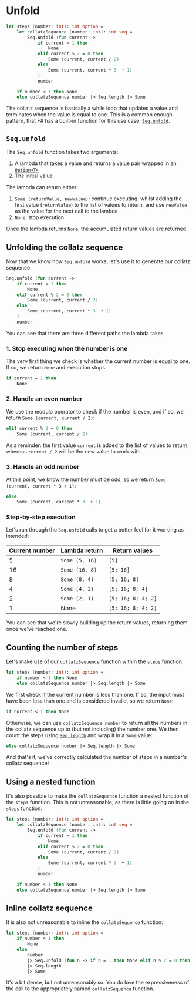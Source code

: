 # Unfold

```fsharp
let steps (number: int): int option =
    let collatzSequence (number: int): int seq =
        Seq.unfold (fun current ->
            if current = 1 then
                None
            elif current % 2 = 0 then
                Some (current, current / 2)
            else
                Some (current, current * 3  + 1)
            )
            number

    if number < 1 then None
    else collatzSequence number |> Seq.length |> Some
```

The collatz sequence is basically a while loop that updates a value and terminates when the value is equal to one.
This is a common enough pattern, that F# has a built-in function for this use case: [`Seq.unfold`][seq.unfold].

## `Seq.unfold`

The `Seq.unfold` function takes two arguments:

1. A lambda that takes a value and returns a value pair wrapped in an [`Option<T>`][options]
2. The initial value

The lambda can return either:

1. `Some (returnValue, newValue)`: continue executing, whilst adding the first value (`returnValue`) to the list of values to return, and use `newValue` as the value for the next call to the lambda
2. `None`: stop execution

Once the lambda returns `None`, the accumulated return values are returned.

## Unfolding the collatz sequence

Now that we know how `Seq.unfold` works, let's use it to generate our collatz sequence.

```fsharp
Seq.unfold (fun current ->
    if current = 1 then
        None
    elif current % 2 = 0 then
        Some (current, current / 2)
    else
        Some (current, current * 3  + 1)
    )
    number
```

You can see that there are three different paths the lambda takes.

### 1. Stop executing when the number is one

The very first thing we check is whether the current number is equal to one.
If so, we return `None` and execution stops.

```fsharp
if current = 1 then
    None
```

### 2. Handle an even number

We use the modulo operator to check if the number is even, and if so, we return `Some (current, current / 2)`:

```fsharp
elif current % 2 = 0 then
    Some (current, current / 2)
```

As a reminder: the first value `current` is added to the list of values to return, whereas `current / 2` will be the new value to work with.

### 3. Handle an odd number

At this point, we know the number must be odd, so we return `Some (current, current * 3 + 1)`:

```fsharp
else
    Some (current, current * 3  + 1)
```

### Step-by-step execution

Let's run through the `Seq.unfold` calls to get a better feel for it working as intended:

| Current number | Lambda return  | Return values      |
| -------------- | -------------- | ------------------ |
| 5              | `Some (5, 16)` | `[5]`              |
| 16             | `Some (16, 8)` | `[5; 16]`          |
| 8              | `Some (8, 4)`  | `[5; 16; 8]`       |
| 4              | `Some (4, 2)`  | `[5; 16; 8; 4]`    |
| 2              | `Some (2, 1)`  | `[5; 16; 8; 4; 2]` |
| 1              | None           | `[5; 16; 8; 4; 2]` |

You can see that we're slowly building up the return values, returning them once we've reached one.

## Counting the number of steps

Let's make use of our `collatzSequence` function within the `steps` function:

```fsharp
let steps (number: int): int option =
    if number < 1 then None
    else collatzSequence number |> Seq.length |> Some
```

We first check if the current number is less than one.
If so, the input must have been less than one and is considered invalid, so we return `None`:

```fsharp
if current < 1 then None
```

Otherwise, we can use `collatzSequence number` to return all the numbers in the collatz sequence up to (but not including) the number one.
We then count the steps using [`Seq.length`][seq.length] and wrap it in a `Some` value:

```fsharp
else collatzSequence number |> Seq.length |> Some
```

And that's it, we've correctly calculated the number of steps in a number's collatz sequence!

## Using a nested function

It's also possible to make the `collatzSequence` function a nested function of the `steps` function.
This is not unreasonable, as there is little going on in the `steps` function.

```fsharp
let steps (number: int): int option =
    let collatzSequence (number: int): int seq =
        Seq.unfold (fun current ->
            if current = 1 then
                None
            elif current % 2 = 0 then
                Some (current, current / 2)
            else
                Some (current, current * 3  + 1)
            )
            number

    if number < 1 then None
    else collatzSequence number |> Seq.length |> Some
```

## Inline collatz sequence

It is also not unreasonable to inline the `collatzSequence` function:

```fsharp
let steps (number: int): int option =
    if number < 1 then
        None
    else
        number
        |> Seq.unfold (fun n -> if n = 1 then None elif n % 2 = 0 then Some (n, n / 2) else Some (n, n * 3  + 1))
        |> Seq.length
        |> Some
```

It's a bit dense, but not unreasonably so.
You do love the expressiveness of the call to the appropriately named `collatzSequence` function.

[seq.unfold]: https://fsharp.github.io/fsharp-core-docs/reference/fsharp-collections-seqmodule.html#unfold
[seq.length]: https://fsharp.github.io/fsharp-core-docs/reference/fsharp-collections-seqmodule.html#length
[options]: https://learn.microsoft.com/en-us/dotnet/fsharp/language-reference/options
